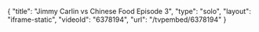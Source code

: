 {
    "title": "Jimmy Carlin vs Chinese Food Episode 3",
    "type": "solo",
    "layout": "iframe-static",
    "videoId": "6378194",
    "url": "\/tvpembed\/6378194"
}